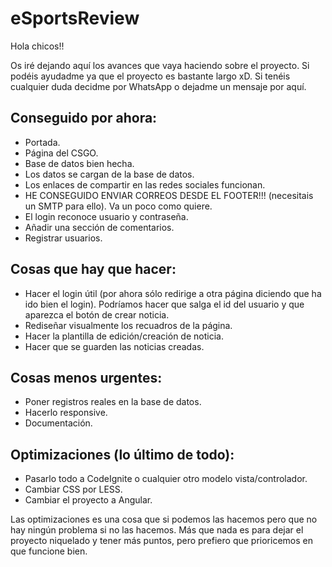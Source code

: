 # eSportsReview

Hola chicos!!

Os iré dejando aquí los avances que vaya haciendo sobre el proyecto. Si podéis ayudadme ya que el proyecto es bastante largo xD. 
Si tenéis cualquier duda decidme por WhatsApp o dejadme un mensaje por aquí.

## Conseguido por ahora:

- Portada.
- Página del CSGO.
- Base de datos bien hecha.
- Los datos se cargan de la base de datos.
- Los enlaces de compartir en las redes sociales funcionan.
- HE CONSEGUIDO ENVIAR CORREOS DESDE EL FOOTER!!! (necesitais un SMTP para ello). Va un poco como quiere.
- El login reconoce usuario y contraseña.
- Añadir una sección de comentarios.
- Registrar usuarios.

## Cosas que hay que hacer:

- Hacer el login útil (por ahora sólo redirige a otra página diciendo que ha ido bien el login). Podríamos hacer que salga el id del usuario y que aparezca el botón de crear noticia.
- Rediseñar visualmente los recuadros de la página.
- Hacer la plantilla de edición/creación de noticia.
- Hacer que se guarden las noticias creadas.

## Cosas menos urgentes:

- Poner registros reales en la base de datos.
- Hacerlo responsive.
- Documentación.

## Optimizaciones (lo último de todo):

- Pasarlo todo a CodeIgnite o cualquier otro modelo vista/controlador.
- Cambiar CSS por LESS.
- Cambiar el proyecto a Angular.

Las optimizaciones es una cosa que si podemos las hacemos pero que no hay ningún problema si no las hacemos. Más que nada es para dejar el proyecto niquelado y tener más puntos, pero prefiero que prioricemos en que funcione bien.
